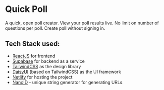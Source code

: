 # Quick Poll

A quick, open poll creator. View your poll results live. No limit on number of questions per poll. Create poll without signing in.

## Tech Stack used:

- [ReactJS](https://reactjs.org) for frontend
- [Supabase](https://supabase.com) for backend as a service
- [TailwindCSS](https://tailwindcss.com/) as the design library
- [DaisyUI](https://daisyui.com) (based on TailwindCSS) as the UI framework
- [Netlify](https://netlify.com) for hosting the project
- [NanoID](https://github.com/ai/nanoid) - unique string generator for generating URLs 